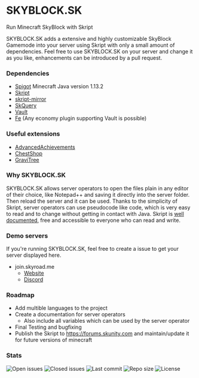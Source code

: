 # SKYBLOCK.SK
Run Minecraft SkyBlock with Skript

SKYBLOCK.SK adds a extensive and highly customizable SkyBlock Gamemode into your server using Skript with only a small amount of dependencies. Feel free to use SKYBLOCK.SK on your server and change it as you like, enhancements can be introduced by a pull request.
	

### Dependencies
- [Spigot](https://hub.spigotmc.org/stash/projects/SPIGOT) Minecraft Java version 1.13.2
- [Skript](https://github.com/SkriptLang/Skript)
- [skript-mirror](https://github.com/btk5h/skript-mirror)
- [SkQuery](https://www.spigotmc.org/resources/unofficial-skquery-fork-1-6-1-12.36631/)
- [Vault](https://www.spigotmc.org/resources/vault.34315)
- [Fe](https://www.spigotmc.org/resources/fe.723/) (Any economy plugin supporting Vault is possible)

### Useful extensions 
- [AdvancedAchievements](https://github.com/PyvesB/AdvancedAchievements)
- [ChestShop](https://github.com/ChestShop-authors/ChestShop-3)
- [GraviTree](https://github.com/ShaneBeee/GraviTree/releases)

### Why SKYBLOCK.SK
SKYBLOCK.SK allows server operators to open the files plain in any editor of their choice, like Notepad++ and saving it directly into the server folder. Then reload the server and it can be used.
Thanks to the simplicity of Skript, server operators can use pseudocode like code, which is very easy to read and to change without getting in contact with Java. Skript is [well documented](http://skriptlang.github.io/Skript/), free and accessible to everyone who can read and write.

### Demo servers
If you're running SKYBLOCK.SK, feel free to create a issue to get your server displayed here.
- join.skyroad.me
  - [Website](https://skyroad.me)
  - [Discord](https://discord.gg/FRuK5BC)

### Roadmap
- Add multible languages to the project
- Create a documentation for server operators
  - Also include all variables which can be used by the server operator
- Final Testing and bugfixing
- Publish the Skript to https://forums.skunity.com and maintain/update it for future versions of minecraft

### Stats

![Open issues](https://img.shields.io/github/issues/Abwasserrohr/SKYBLOCK.SK.svg?style=for-the-badge&color=success)
![Closed issues](https://img.shields.io/github/issues-closed-raw/Abwasserrohr/SKYBLOCK.SK.svg?style=for-the-badge&color=success)
![Last commit](https://img.shields.io/github/last-commit/Abwasserrohr/SKYBLOCK.SK.svg?style=for-the-badge&color=success)
![Repo size](https://img.shields.io/github/repo-size/Abwasserrohr/SKYBLOCK.SK.svg?style=for-the-badge&color=success)
![License](https://img.shields.io/github/license/Abwasserrohr/SKYBLOCK.SK.svg?style=for-the-badge&color=success)

